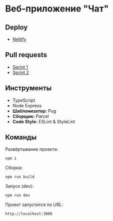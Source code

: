# Веб-приложение "Чат"

## Deploy

- <a href="https://delightful-lebkuchen-c9203f.netlify.app/">Netlify</a>

## Pull requests
- <a href="https://github.com/Marmeloy/middle.messenger.praktikum.yandex/pull/1">Sprint 1</a>
- <a href="https://github.com/Marmeloy/middle.messenger.praktikum.yandex/pull/2">Sprint 2</a>

## Инструменты
- TypeScript
- Node Express
- <b>Шаблонизатор:</b> Pug
- <b>Сборщик:</b> Parcel
- <b>Code Style:</b> ESLint & StyleLint

## Команды

Развёртывание проекта:
```
npm i
```

Сборка:
```
npm run build
```

Запуск (dev):
```
npm run dev
```
Проект запустится по URL:
```
http://localhost:3000
```

